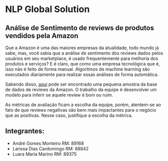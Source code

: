 # NLP Global Solution

## Análise de Sentimento de reviews de produtos vendidos pela Amazon
Que a Amazon é uma das maiores empresas da atualidade, todo mundo já sabe, mas, você sabia que a análise de sentimento dos reviews dados pelos usuários em seu marketplace, é usado frequentemente para melhoria dos produtos e serviços? E é claro, que como uma empresa tecnológica que é, isso não é feito de forma manual. Algoritmos de machine learning são executados diariamente para realizar essas análises de forma automática. 

Sabendo disso, [aqui](https://github.com/prof-renato/data/blob/main/amazon_sentiment_analysis.csv.gz?raw=true) pode ser encontrado uma pequena amostra da base de dados de reviews da Amazon. O trabalho da equipe é desenvolver um modelo para inferir se aquele review é bom ou ruim. 

As métricas de avaliação ficam a escolha da equipe, porém, atentem-se ao fato de que reviews negativas são bem mais impactantes para o negócio que as positivas. Nesse caso, justifique a escolha da métrica. 

## Integrantes:
* André Gomes Monteiro      RM: 89168
* Larissa Dias Cardomingo RM: 88842
* Luara Maria Marino RM: 89375